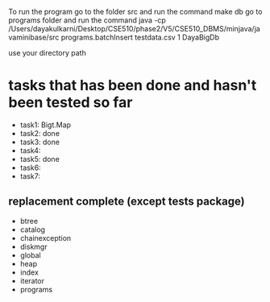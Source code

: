 To run the program 
  go to the folder src and run the command make db
  go to programs folder and run the command java -cp /Users/dayakulkarni/Desktop/CSE510/phase2/V5/CSE510_DBMS/minjava/javaminibase/src programs.batchInsert testdata.csv 1 DayaBigDb

use your directory path


# tasks that has been done and hasn't been tested so far

- task1: Bigt.Map
- task2: done
- task3: done
- task4: 
- task5: done
- task6: 
- task7: 

## replacement complete (except tests package)
- btree 
- catalog 
- chainexception 
- diskmgr 
- global
- heap
- index
- iterator
- programs




